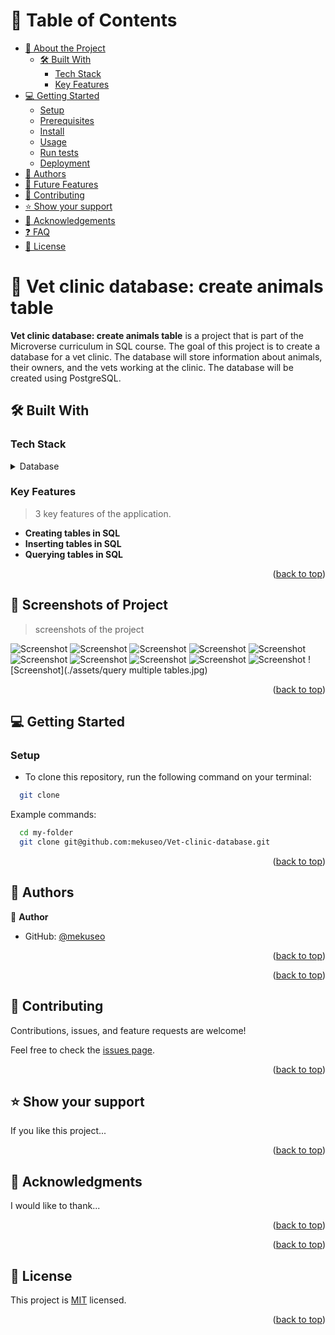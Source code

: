 
<a name="readme-top"></a>

<!--
HOW TO USE:
This is an example of how you may give instructions on setting up your project locally.

Modify this file to match your project and remove sections that don't apply.

REQUIRED SECTIONS:
- Table of Contents
- About the Project
  - Built With
  - Live Demo
- Getting Started
- Authors
- Future Features
- Contributing
- Show your support
- Acknowledgements
- License

After you're finished please remove all the comments and instructions!
-->


<!-- TABLE OF CONTENTS -->

# 📗 Table of Contents

- [📖 About the Project](#about-project)
  - [🛠 Built With](#built-with)
    - [Tech Stack](#tech-stack)
    - [Key Features](#key-features)
- [💻 Getting Started](#getting-started)
  - [Setup](#setup)
  - [Prerequisites](#prerequisites)
  - [Install](#install)
  - [Usage](#usage)
  - [Run tests](#run-tests)
  - [Deployment](#triangular_flag_on_post-deployment)
- [👥 Authors](#authors)
- [🔭 Future Features](#future-features)
- [🤝 Contributing](#contributing)
- [⭐️ Show your support](#support)
- [🙏 Acknowledgements](#acknowledgements)
- [❓ FAQ](#faq)
- [📝 License](#license)

<!-- PROJECT DESCRIPTION -->

# 📖 Vet clinic database: create animals table <a name="about-project"></a>

**Vet clinic database: create animals table** is a project that is part of the Microverse curriculum in SQL course. The goal of this project is to create a database for a vet clinic. The database will store information about animals, their owners, and the vets working at the clinic. The database will be created using PostgreSQL.

## 🛠 Built With <a name="built-with"></a>

### Tech Stack <a name="tech-stack"></a>

<details>
<summary>Database</summary>
  <ul>
    <li><a href="https://www.postgresql.org/">PostgreSQL</a></li>
  </ul>
</details>

<!-- Features -->

### Key Features <a name="key-features"></a>

> 3 key features of the application.

- **Creating tables in SQL**
- **Inserting tables in SQL**
- **Querying tables in SQL**

<p align="right">(<a href="#readme-top">back to top</a>)</p>

<!-- LIVE DEMO -->

## 🚀 Screenshots of Project <a name="live-demo"></a>

> screenshots of the project

![Screenshot](./assets/1.jpg)
![Screenshot](./assets/2.jpg)
![Screenshot](./assets/3.jpg)
![Screenshot](./assets/4.jpg)
![Screenshot](./assets/5.jpg)
![Screenshot](./assets/6.jpg)
![Screenshot](./assets/7.jpg)
![Screenshot](./assets/8.jpg)
![Screenshot](./assets/10.jpg)
![Screenshot](./assets/11.jpg)
![Screenshot](./assets/query multiple tables.jpg)

<p align="right">(<a href="#readme-top">back to top</a>)</p>

<!-- GETTING STARTED -->

## 💻 Getting Started <a name="getting-started"></a>

### Setup

- To clone this repository, run the following command on your terminal:

```sh
  git clone
```

Example commands:

```sh
  cd my-folder
  git clone git@github.com:mekuseo/Vet-clinic-database.git
```

<p align="right">(<a href="#readme-top">back to top</a>)</p>

<!-- AUTHORS -->

## 👥 Authors <a name="authors"></a>

👤 **Author**

- GitHub: [@mekuseo](https://github.com/mekuseo)

<p align="right">(<a href="#readme-top">back to top</a>)</p>

<p align="right">(<a href="#readme-top">back to top</a>)</p>

<!-- CONTRIBUTING -->

## 🤝 Contributing <a name="contributing"></a>

Contributions, issues, and feature requests are welcome!

Feel free to check the [issues page](../../issues/).

<p align="right">(<a href="#readme-top">back to top</a>)</p>

<!-- SUPPORT -->

## ⭐️ Show your support <a name="support"></a>

If you like this project...

<p align="right">(<a href="#readme-top">back to top</a>)</p>

<!-- ACKNOWLEDGEMENTS -->

## 🙏 Acknowledgments <a name="acknowledgements"></a>

I would like to thank...

<p align="right">(<a href="#readme-top">back to top</a>)</p>

<!-- FAQ (optional) -->

<p align="right">(<a href="#readme-top">back to top</a>)</p>

<!-- LICENSE -->

## 📝 License <a name="license"></a>

This project is [MIT](https://github.com/Mekuseo/Vet-clinic-database/blob/table-and-queries/MIT.md) licensed.

<p align="right">(<a href="#readme-top">back to top</a>)</p>
